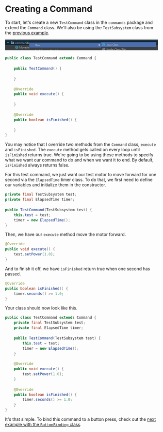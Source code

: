 # Creating a Command

To start, let's create a new `TestCommand` class in the `commands` package and extend the `Command` class. We'll also be using the `TestSubsystem` class from the [previous example](/ftc/control-motor).

<p align="center">
  <img src="../assets/createclasscommand.png" />
</p>

```java
public class TestCommand extends Command {

    public TestCommand() {

    }

    @Override
    public void execute() {

    }

    @Override
    public boolean isFinished() {

    }
}
```

You may notice that I override two methods from the `Command` class, `execute` and `isFinished`. The `execute` method gets called on every loop until `isFinished` returns true. We're going to be using these methods to specify what we want our command to do and when we want it to end. By default, `isFinished` always returns false. 

For this test command, we just want our test motor to move forward for one second via the `ElapsedTime` timer class. To do that, we first need to define our variables and initialize them in the constructor.

```java
private final TestSubsystem test;
private final ElapsedTime timer;

public TestCommand(TestSubsystem test) {
    this.test = test;
    timer = new ElapsedTime();
}
```

Then, we have our `execute` method move the motor forward.

```java
@Override
public void execute() {
    test.setPower(1.0);
}
```

And to finish it off, we have `isFinished` return true when one second has passed.

```java
@Override
public boolean isFinished() {
    timer.seconds() >= 1.0;
}
```

Your class should now look like this.

```java
public class TestCommand extends Command {
    private final TestSubsystem test;
    private final ElapsedTime timer;

    public TestCommand(TestSubsystem test) {
        this.test = test;
        timer = new ElapsedTime();
    }

    @Override
    public void execute() {
        test.setPower(1.0);
    }

    @Override
    public boolean isFinished() {
        timer.seconds() >= 1.0;
    }
}
```

It's that simple. To bind this command to a button press, check out the [next example with the `ButtonBinding` class](/ftc/create-binding).
